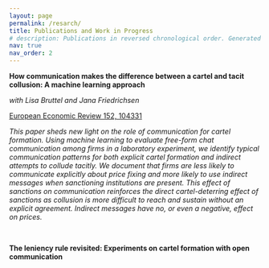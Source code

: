 ```yaml
---
layout: page
permalink: /resarch/
title: Publications and Work in Progress
# description: Publications in reversed chronological order. Generated automatically by <a href='https://github.com/inukshuk/jekyll-scholar'>jekyll-scholar</a>.
nav: true
nav_order: 2
---
```


<!-- _pages/publications.md -->
<div class="publications">

<p><strong>How communication makes the difference between a cartel and tacit collusion: A machine learning approach</strong></p>
<p><em>with Lisa Bruttel and Jana Friedrichsen</em></p>

<p><a href="https://www.sciencedirect.com/science/article/pii/S0014292122002112">European Economic Review 152, 104331</a></p>

<p><em>This paper sheds new light on the role of communication for cartel formation. Using machine learning to evaluate free-form chat communication among firms in a laboratory experiment, we identify typical communication patterns for both explicit cartel formation and indirect attempts to collude tacitly. We document that firms are less likely to communicate explicitly about price fixing and more likely to use indirect messages when sanctioning institutions are present. This effect of sanctions on communication reinforces the direct cartel-deterring effect of sanctions as collusion is more difficult to reach and sustain without an explicit agreement. Indirect messages have no, or even a negative, effect on prices.</em></p>

<br>

<p><strong>The leniency rule revisited: Experiments on cartel formation with open communication</strong></p>

</div>
